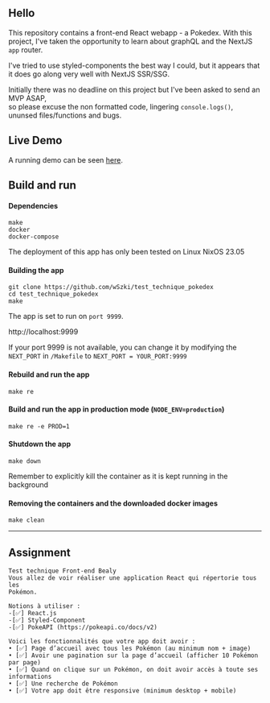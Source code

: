 

## Hello

This repository contains a front-end React webapp - a Pokedex.
With this project, I've taken the opportunity to learn about graphQL and the NextJS `app` router.

I've tried to use styled-components the best way I could, but it appears that it does go along very well with NextJS SSR/SSG.

Initially there was no deadline on this project but I've been asked to send an MVP ASAP, \
so please excuse the non formatted code, lingering `console.logs()`, ununsed files/functions and bugs.


## Live Demo
A running demo can be seen [here](https://wszki-pokedex.vercel.app/).


## Build and run

#### Dependencies
`make`\
`docker`\
`docker-compose`

The deployment of this app has only been tested on Linux NixOS 23.05


#### Building the app
```
git clone https://github.com/wSzki/test_technique_pokedex
cd test_technique_pokedex
make
```
The app is set to run on `port 9999`.

http://localhost:9999

If your port 9999 is not available, you can change it by modifying the `NEXT_PORT`
in `/Makefile` to `NEXT_PORT = YOUR_PORT:9999`

#### Rebuild and run the app
```
make re
```

#### Build and run the app in production mode (`NODE_ENV=production`)
```
make re -e PROD=1
```

#### Shutdown the app
```
make down
```
Remember to explicitly kill the container as it is kept running in the background

#### Removing the containers and the downloaded docker images
```
make clean
```

---

## Assignment

```
Test technique Front-end Bealy
Vous allez de voir réaliser une application React qui répertorie tous les
Pokémon.

Notions à utiliser :
-[✅] React.js
-[✅] Styled-Component
-[✅] PokeAPI (https://pokeapi.co/docs/v2)

Voici les fonctionnalités que votre app doit avoir :
• [✅] Page d’accueil avec tous les Pokémon (au minimum nom + image)
• [✅] Avoir une pagination sur la page d’accueil (afficher 10 Pokémon par page)
• [✅] Quand on clique sur un Pokémon, on doit avoir accès à toute ses informations
• [✅] Une recherche de Pokémon
• [✅] Votre app doit être responsive (minimum desktop + mobile)
```
